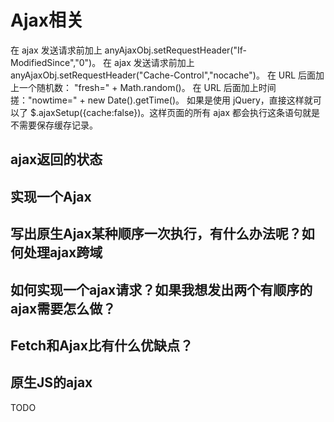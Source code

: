 # Ajax相关

在 ajax 发送请求前加上 anyAjaxObj.setRequestHeader("If-ModifiedSince","0")。
在 ajax 发送请求前加上 anyAjaxObj.setRequestHeader("Cache-Control","nocache")。
在 URL 后面加上一个随机数： "fresh=" + Math.random()。
在 URL 后面加上时间搓："nowtime=" + new Date().getTime()。
如果是使用 jQuery，直接这样就可以了 $.ajaxSetup({cache:false})。这样页面的所有 ajax 都会执行这条语句就是不需要保存缓存记录。

## ajax返回的状态

## 实现一个Ajax

## 写出原生Ajax某种顺序一次执行，有什么办法呢？如何处理ajax跨域

## 如何实现一个ajax请求？如果我想发出两个有顺序的ajax需要怎么做？

## Fetch和Ajax比有什么优缺点？

## 原生JS的ajax

TODO

